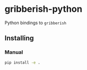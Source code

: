 # gribberish-python

Python bindings to `gribberish`

## Installing 

### Manual

```bash
pip install -e . 
```
